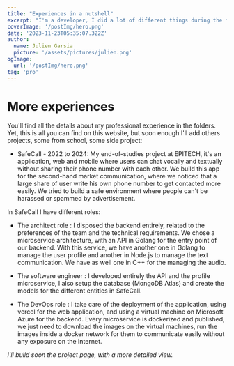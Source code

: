 ```yaml
---
title: "Experiences in a nutshell"
excerpt: "I'm a developer, I did a lot of different things during the first steps of my carrer that I organize in folder in order to vizualise everything easily. I choose this way of life because I'm a creative person who likes challenges, I craving to learn new things, other way of doing things. I'm passionated by optimization, I want to solve big problem with the easiest possible solution. I ordered my professional experiences in folders, click on them to have a short version of what I did and learn during this period of time."
coverImage: '/postImg/hero.png'
date: '2023-11-23T05:35:07.322Z'
author:
  name: Julien Garsia
  picture: '/assets/pictures/julien.png'
ogImage:
  url: '/postImg/hero.png'
tag: 'pro'
---
```


# More experiences

You'll find all the details about my professional experience in the folders. Yet, this is all you can find on this website, but soon enough I'll add others projects, some from school, some side project:

* SafeCall - 2022 to 2024: My end-of-studies project at EPITECH, it's an application, web and mobile where users can chat vocally and textually without sharing their phone number with each other. We build this app for the second-hand market communication, where we noticed that a large share of user write his own phone number to get contacted more easily. 
We tried to build a safe environment where people can't be harassed or spammed by advertisement.

In SafeCall I have different roles: 

* The architect role : I disposed the backend entirely, related to the preferences of the team and the technical requirements. We chose a microservice architecture, with an API in Golang for the entry point of our backend. With this service, we have another one in Golang to manage the user profile and another in Node.js to manage the text communication. We have as well one in C++ for the managing the audio.

* The software engineer : I developed entirely the API and the profile microservice, I also setup the database (MongoDB Atlas) and create the models for the different entities in SafeCall.

* The DevOps role : I take care of the deployment of the application, using vercel for the web application, and using a virtual machine on Microsoft Azure for the backend. Every microservice is dockerized and published, we just need to download the images on the virtual machines, run the images inside a docker network for them to communicate easily without any exposure on the Internet.

*I'll build soon the project page, with a more detailed view.*
